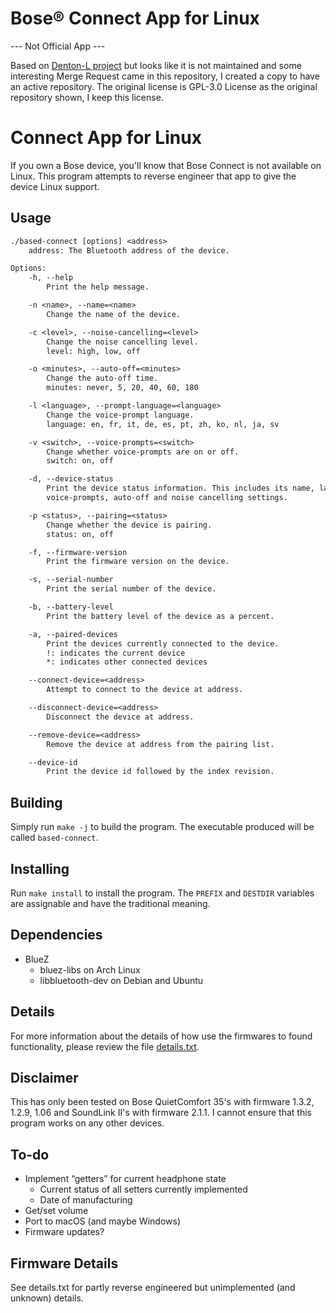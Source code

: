 # Bose® Connect App for Linux

--- Not Official App ---

Based on [Denton-L project][Denton-L] but looks like it is not maintained
and some interesting Merge Request came in this repository, I created a
copy to have an active repository. The original license is
GPL-3.0 License as the original repository shown, I keep this license.


Connect App for Linux
=====================

If you own a Bose device, you'll know that Bose Connect is not available on
Linux. This program attempts to reverse engineer that app to give the
device Linux support.

Usage
-----

```txt
./based-connect [options] <address>
	address: The Bluetooth address of the device.

Options:
	-h, --help
		Print the help message.

	-n <name>, --name=<name>
		Change the name of the device.

	-c <level>, --noise-cancelling=<level>
		Change the noise cancelling level.
		level: high, low, off

	-o <minutes>, --auto-off=<minutes>
		Change the auto-off time.
		minutes: never, 5, 20, 40, 60, 180

	-l <language>, --prompt-language=<language>
		Change the voice-prompt language.
		language: en, fr, it, de, es, pt, zh, ko, nl, ja, sv

	-v <switch>, --voice-prompts=<switch>
		Change whether voice-prompts are on or off.
		switch: on, off

	-d, --device-status
		Print the device status information. This includes its name, language,
		voice-prompts, auto-off and noise cancelling settings.

	-p <status>, --pairing=<status>
		Change whether the device is pairing.
		status: on, off

	-f, --firmware-version
		Print the firmware version on the device.

	-s, --serial-number
		Print the serial number of the device.

	-b, --battery-level
		Print the battery level of the device as a percent.

	-a, --paired-devices
		Print the devices currently connected to the device.
		!: indicates the current device
		*: indicates other connected devices

	--connect-device=<address>
		Attempt to connect to the device at address.

	--disconnect-device=<address>
		Disconnect the device at address.

	--remove-device=<address>
		Remove the device at address from the pairing list.

	--device-id
		Print the device id followed by the index revision.
```

Building
--------

Simply run `make -j` to build the program. The executable produced will be
called `based-connect`.

Installing
----------

Run `make install` to install the program. The `PREFIX` and `DESTDIR` variables
are assignable and have the traditional meaning.

Dependencies
------------

* BlueZ
	* bluez-libs on Arch Linux
	* libbluetooth-dev on Debian and Ubuntu

Details
-------

For more information about the details of how use the firmwares to found
functionality, please review the file [details.txt][details-file].


Disclaimer
----------

This has only been tested on Bose QuietComfort 35's with firmware 1.3.2, 1.2.9,
1.06 and SoundLink II's with firmware 2.1.1. I cannot ensure that this program
works on any other devices.

To-do
-----

* Implement “getters” for current headphone state
	* Current status of all setters currently implemented
	* Date of manufacturing
* Get/set volume
* Port to macOS (and maybe Windows)
* Firmware updates?

Firmware Details
----------------

See details.txt for partly reverse engineered but unimplemented (and unknown)
details.


[Denton-L]: https://github.com/Denton-L/based-connect
[details-file]: ./details.txt
